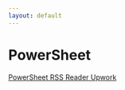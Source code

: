 ```yaml
---
layout: default
---
```


# PowerSheet

[PowerSheet RSS Reader Upwork](powersheet.co/rss-reader-upwork/)
